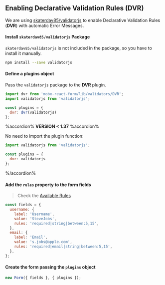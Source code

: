 ## Enabling Declarative Validation Rules (DVR)

We are using [skaterdav85/validatorjs](https://github.com/skaterdav85/validatorjs) to enable Declarative Validation Rules (**DVR**) with automatic Error Messages.

#### Install `skaterdav85/validatorjs` Package
`skaterdav85/validatorjs` is not included in the package, so you have to install it manually.

```bash
npm install --save validatorjs
```

#### Define a plugins object

Pass the `validatorjs` package to the **DVR** plugin.

```javascript
import dvr from 'mobx-react-form/lib/validators/DVR';
import validatorjs from 'validatorjs';

const plugins = {
  dvr: dvr(validatorjs)
};
```

%accordion% **VERSION < 1.37** %accordion%

No need to import the plugin function:

```javascript
import validatorjs from 'validatorjs';

const plugins = {
  dvr: validatorjs
};
```

%/accordion%


#### Add the `rules` property to the form fields

> Check the [Available Rules](https://github.com/skaterdav85/validatorjs#available-rules)

```javascript
const fields = {
  username: {
    label: 'Username',
    value: 'SteveJobs',
    rules: 'required|string|between:5,15',
  },
  email: {
    label: 'Email',
    value: 's.jobs@apple.com',
    rules: 'required|email|string|between:5,15',
  },
};
```

#### Create the form passing the `plugins` object

```javascript
new Form({ fields }, { plugins });
```
